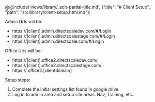 @@include('views/library/_edit-partial-title.md', {"title": "# Client Setup", "path": "src/library/client-setup.html.md"})

Admin Urls will be:

- https://[client].admin.directscaledev.com/#/Login
- https://[client].admin.directscalestage.com/#/Login
- https://[client].admin.directscale.com/#/Login

Office Urls will be: 

- https://[client].office2.directscaledev.com/
- https://[client].office2.directscalestage.com/
- https:// office2.[clientdomain]

Setup steps:

1. Complete the initial settings list found in google drive. 
2. Log in to admin area and setup site areas. Nav, Training, etc... 
